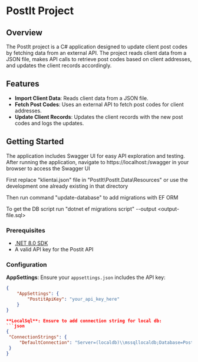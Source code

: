 # PostIt Project

## Overview

The PostIt project is a C# application designed to update client post codes by fetching data from an external API. The project reads client data from a JSON file, makes API calls to retrieve post codes based on client addresses, and updates the client records accordingly.

## Features

- **Import Client Data**: Reads client data from a JSON file.
- **Fetch Post Codes**: Uses an external API to fetch post codes for client addresses.
- **Update Client Records**: Updates the client records with the new post codes and logs the updates.

## Getting Started

The application includes Swagger UI for easy API exploration and testing. After running the application, navigate to https://localhost:<port>/swagger in your browser to access the Swagger UI

First replace "klientai.json" file in "PostIt\PostIt.Data\Resources" or use the development one already existing in that directory

Then run command "update-database" to add migrations with EF ORM

To get the DB script run "dotnet ef migrations script" --output <output-file.sql>

### Prerequisites

- [.NET 8.0 SDK](https://dotnet.microsoft.com/download/dotnet/8.0)
- A valid API key for the Postit API

### Configuration

 **AppSettings**: Ensure your `appsettings.json` includes the API key:
   ```json
   {
       "AppSettings": {
           "PostitApiKey": "your_api_key_here"
       }
   }

**LocalSql**: Ensure to add connection string for local db:
```json
{
    "ConnectionStrings": {
        "DefaultConnection": "Server=(localdb)\\mssqllocaldb;Database=PostIt;Trusted_Connection=True;MultipleActiveResultSets=true"
    }
}